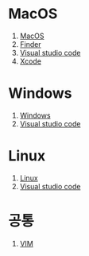 # MacOS
1. [MacOS](MacOS/MacOS.md)
2. [Finder](MacOS/Finder.md)
3. [Visual studio code](MacOS/Visual%20Studio%20Code%20(MacOS).md)
4. [Xcode](MacOS/MacOS.md)

# Windows
1. [Windows](Windows/Windows.md)
2. [Visual studio code](Windows/Visual%20Studio%20Code%20(Windows).md)

# Linux
1. [Linux](Linux/Linux.md)
1. [Visual studio code](Linux/Visual%20Studio%20Code%20(Linux).md)

# 공통
1. [VIM](Cross%20platform/VIM.md)
